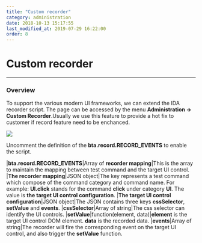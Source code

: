 ```yaml
---
title: "Custom recorder"
category: administration
date: 2018-10-13 15:17:55
last_modified_at: 2019-07-29 16:22:00
order: 8
---
```


# Custom recorder
***

### Overview
  To support the various modern UI frameworks, we can extend the IDA recorder script. The page can be accessed by the menu **Administration -> Custom Recorder**.Usually we use this feature to provide a hot fix to customer if record feature need to be enchanced.

![][administrator_default_script]

  Uncomment the definition of the **bta.record.RECORD_EVENTS** to enable the script.

|**bta.record.RECORD_EVENTS**|Array of **recorder mapping**|This is the array to maintain the mapping between test command and the target UI control.
|**The recorder mapping**|JSON object|The key represents a test command which compose of the command category and command name. For example: **UI.click** stands for the command **click** under category **UI**. The value is **the target UI control configuration**.
|**The target UI control configuration**|JSON object|The JSON contains three keys **cssSelector**, **setValue** and **events**.
|**cssSelector**|Array of string|The css selector can identify the UI controls.
|**setValue**|function(element, data)|**element** is the target UI control DOM element. **data** is the recorded data.
|**events**|Array of string|The recorder will fire the corresponding event on the target UI control, and also trigger the **setValue** function.

[administrator_default_script]: ../images/administrator/administrator_default_script.png
